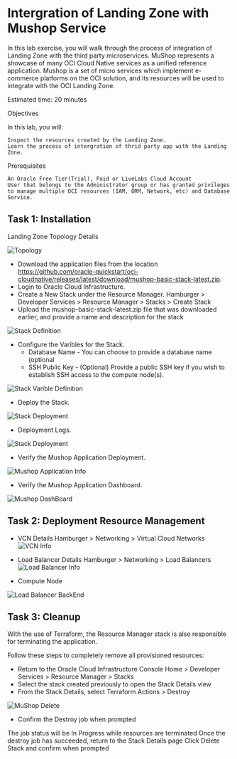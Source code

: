 
# Intergration of Landing Zone with Mushop Service

In this lab exercise, you will walk through the process of integration of Landing Zone with the third party microservices. MuShop represents a showcase of many OCI Cloud Native services as a unified reference application. Mushop is a set of micro services which implement e-commerce platforms on the OCI solution, and its resources will be used to integrate with the OCI Landing Zone.

Estimated time: 20 minutes

Objectives

In this lab, you will:

    Inspect the resources created by the Landing Zone.
    Learn the process of intergration of thrid party app with the Landing Zone.

Prerequisites

    An Oracle Free Tier(Trial), Paid or LiveLabs Cloud Account
    User that belongs to the Administrator group or has granted privileges to manage multiple OCI resources (IAM, ORM, Network, etc) and Database Service.

## Task 1: Installation

Landing Zone Topology Details

![Topology](.//images/Mushop_Topo.png)

*	Download the application files from the location https://github.com/oracle-quickstart/oci-cloudnative/releases/latest/download/mushop-basic-stack-latest.zip. 
*  Login to Oracle Cloud Infrastructure.
* Create a New Stack under the Resource Manager. 
    Hamburger > Developer Services > Resource Manager > Stacks > Create Stack
* Upload the mushop-basic-stack-latest.zip file that was downloaded earlier, and provide a name and description for the stack

![Stack Definition](.//images/mushop-install-1.png)

* Configure the Varibles for the Stack.
    *	Database Name - You can choose to provide a database name (optional
    *	SSH Public Key - (Optional) Provide a public SSH key if you wish to establish SSH access to the compute node(s).

![Stack Varible Definition](.//images/mushop-install-2.png)

* Deploy the Stack.

![Stack Deployment](.//images/mushop-install-3.png)

* Deployment Logs.

![Stack Deployment](.//images/MuShop_Log.png)

* Verify the Mushop Application Deployment.

![Mushop Application Info](.//images/Mushop_Application.png)

* Verify the Mushop Application Dashboard.

![Mushop DashBoard](.//images/MuShop_Application_URL.png)

## Task 2: Deployment Resource Management

* VCN Details
Hamburger > Networking > Virtual Cloud Networks
![VCN Info](.//images/mushop-vcn-info.png)

* Load Balancer Details
Hamburger > Networking > Load Balancers
![Load Balancer Info](.//images/MuShop_LB.png)

* Compute Node

![Load Balancer BackEnd](.//images/Mushop_LB_BackEnd.png)


## Task 3: Cleanup

With the use of Terraform, the Resource Manager stack is also responsible for terminating the application.

Follow these steps to completely remove all provisioned resources:

* Return to the Oracle Cloud Infrastructure Console
    Home > Developer Services > Resource Manager > Stacks
* Select the stack created previously to open the Stack Details view
* From the Stack Details, select Terraform Actions > Destroy

![MuShop Delete](.//images/MuShop_Delete.png)

* Confirm the Destroy job when prompted

The job status will be In Progress while resources are terminated
Once the destroy job has succeeded, return to the Stack Details page
Click Delete Stack and confirm when prompted

